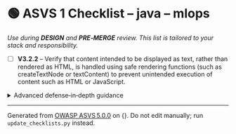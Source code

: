 # 🟢 ASVS 1 Checklist – java – mlops

*Use during **DESIGN** and **PRE‑MERGE** review. This list is tailored to your stack and responsibility.*


- [ ] **V3.2.2** – Verify that content intended to be displayed as text, rather than rendered as HTML, is handled using safe rendering functions (such as createTextNode or textContent) to prevent unintended execution of content such as HTML or JavaScript.

<details><summary>Advanced defense‑in‑depth guidance</summary>


_Add organisation‑specific recommendations, links to tooling, threat models, etc._

</details>


---

Generated from [OWASP ASVS 5.0.0](https://owasp.org/www-project-application-security-verification-standard/) on {}. Do not edit manually; run `update_checklists.py` instead.
